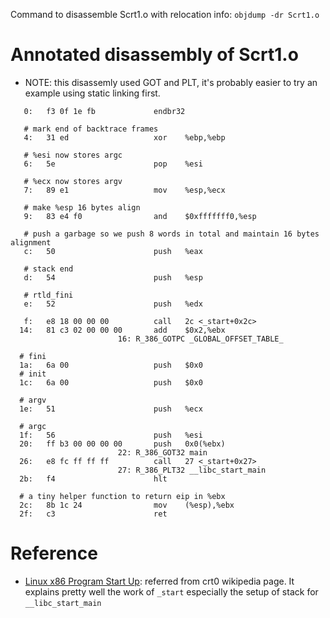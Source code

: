 Command to disassemble Scrt1.o with relocation info: `objdump -dr Scrt1.o`

# Annotated disassembly of Scrt1.o

- NOTE: this disassemly used GOT and PLT, it's probably easier to try an example using static linking first.

```
   0:   f3 0f 1e fb             endbr32

   # mark end of backtrace frames
   4:   31 ed                   xor    %ebp,%ebp

   # %esi now stores argc
   6:   5e                      pop    %esi

   # %ecx now stores argv
   7:   89 e1                   mov    %esp,%ecx

   # make %esp 16 bytes align
   9:   83 e4 f0                and    $0xfffffff0,%esp

   # push a garbage so we push 8 words in total and maintain 16 bytes alignment
   c:   50                      push   %eax

   # stack end
   d:   54                      push   %esp

   # rtld_fini
   e:   52                      push   %edx

   f:   e8 18 00 00 00          call   2c <_start+0x2c>
  14:   81 c3 02 00 00 00       add    $0x2,%ebx
                        16: R_386_GOTPC _GLOBAL_OFFSET_TABLE_

  # fini
  1a:   6a 00                   push   $0x0
  # init
  1c:   6a 00                   push   $0x0

  # argv
  1e:   51                      push   %ecx

  # argc
  1f:   56                      push   %esi
  20:   ff b3 00 00 00 00       push   0x0(%ebx)
                        22: R_386_GOT32 main
  26:   e8 fc ff ff ff          call   27 <_start+0x27>
                        27: R_386_PLT32 __libc_start_main
  2b:   f4                      hlt

  # a tiny helper function to return eip in %ebx
  2c:   8b 1c 24                mov    (%esp),%ebx
  2f:   c3                      ret
```

# Reference
- [Linux x86 Program Start Up](http://dbp-consulting.com/tutorials/debugging/linuxProgramStartup.html): referred from crt0 wikipedia page. It explains pretty well the work of `_start` especially the setup of stack for `__libc_start_main`
